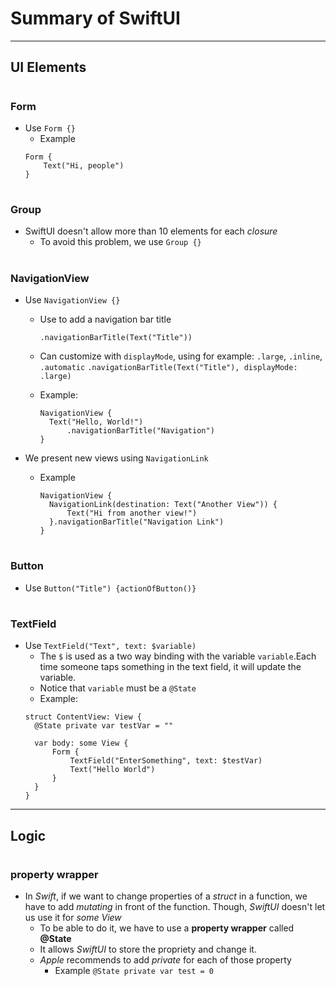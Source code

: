 

# Summary of SwiftUI

*** 
## UI Elements

# 
### Form
* Use `Form {}`
  * Example
  ```
  Form {
      Text("Hi, people")
  }
  ```

# 
### Group
* SwiftUI doesn't allow more than 10 elements for each *closure*
  * To avoid this problem, we use `Group {}`

# 
### NavigationView
* Use `NavigationView {}`
  * Use to add a navigation bar title

    `.navigationBarTitle(Text("Title"))`
  * Can customize with `displayMode`, using for example: `.large`, `.inline`, `.automatic`
      `.navigationBarTitle(Text("Title"), displayMode: .large)`
  
  * Example:

      ```
      NavigationView {
        Text("Hello, World!")
            .navigationBarTitle("Navigation")
      }
      ```

* We present new views using `NavigationLink`
  * Example

      ```
      NavigationView {
        NavigationLink(destination: Text("Another View")) {
            Text("Hi from another view!")
        }.navigationBarTitle("Navigation Link")
      }
    ```

# 
### Button
* Use `Button("Title") {actionOfButton()}`

# 
### TextField
* Use `TextField("Text", text: $variable)`
  * The `$` is used as a two way binding with the variable `variable`.Each time someone
    taps something in the text field, it will update the variable.
  * Notice that `variable` must be a `@State`
  * Example:
  ```
  struct ContentView: View {
    @State private var testVar = ""

    var body: some View {
        Form {
            TextField("EnterSomething", text: $testVar)
            Text("Hello World")
        }
    }
  }
  ```

*** 
## Logic

# 
### property wrapper
* In *Swift*, if we want to change properties of a *struct* in a function, we have to
  add *mutating* in front of the function. Though, *SwiftUI* doesn't let us use it
  for *some View*
  * To be able to do it, we have to use a **property wrapper** called **@State**
  * It allows *SwiftUI* to store the propriety and change it.
  * *Apple* recommends to add *private* for each of those property
    * Example `@State private var test = 0`
